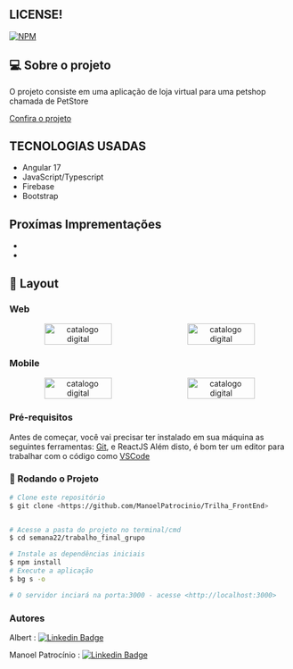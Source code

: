 

## LICENSE!

[![NPM](https://img.shields.io/npm/l/react)](https://github.com/ManoelPatrocinio/Trilha_FrontEnd/edit/mainLICENSE)

## 💻 Sobre o projeto

O projeto consiste em uma aplicação de  loja virtual para uma petshop chamada de PetStore

[Confira o projeto](https://ecatalogo-manoelpatrocinio.vercel.app/) 


## TECNOLOGIAS USADAS

* Angular 17
* JavaScript/Typescript
* Firebase
* Bootstrap
      

## Proxímas Imprementações
* 
*  

## 🎨 Layout

### Web

<p align="center" style="display: flex; align-items: flex-start; justify-content: space-between;">
<img alt="catalogo digital"  src="./src/assets/images/layoutWebHome.PNG" width="49%" >
<img alt="catalogo digital"  src="./src/assets/images/layoutWebModal.PNG" width="49%">
</p>

### Mobile

<p align="center"  style="display: flex; align-items: flex-start; justify-content: space-between;">
 <img alt="catalogo digital"  src="./src/assets/images/layoutMobileHome.jpg" width="49%" >
<img alt="catalogo digital"  src="./src/assets/images/layoutMobileModal.jpg" width="49%">
</p>

### Pré-requisitos

Antes de começar, você vai precisar ter instalado em sua máquina as seguintes ferramentas:
[Git](https://git-scm.com), e ReactJS
Além disto, é bom ter um editor para trabalhar com o código como [VSCode](https://code.visualstudio.com/)

### 🎲 Rodando o Projeto

```bash
# Clone este repositório
$ git clone <https://github.com/ManoelPatrocinio/Trilha_FrontEnd>


# Acesse a pasta do projeto no terminal/cmd
$ cd semana22/trabalho_final_grupo

# Instale as dependências iniciais
$ npm install
# Execute a aplicação
$ bg s -o

# O servidor inciará na porta:3000 - acesse <http://localhost:3000>


```

### Autores

Albert <span> : </span> [![Linkedin Badge](https://img.shields.io/badge/-Albert-blue?style=flat-square&logo=Linkedin&logoColor=white&link=https://linkedin.com/in/manoel-patrocinio-1b342b203/)](https://linkedin.com/in/manoel-patrocinio)


Manoel Patrocínio <span> : </span> [![Linkedin Badge](https://img.shields.io/badge/-Manoel-blue?style=flat-square&logo=Linkedin&logoColor=white&link=https://linkedin.com/in/manoel-patrocinio-1b342b203/)](https://linkedin.com/in/manoel-patrocinio) 
